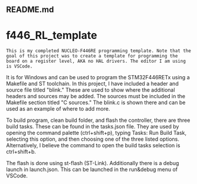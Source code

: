 ## README.md
# f446_RL_template
`This is my completed NUCLEO-F446RE programming template. Note that the goal of this project was
to create a template for programming the board on a register level, AKA no HAL drivers. The editor
I am using is VSCode.`

It is for Windows and can be used to program the STM32F446RETx using a Makefile and ST toolchain.
In this project, I have included a header and source file titled "blink." These are used to show
where the additional headers and sources may be added. The sources must be included in the Makefile
section titled "C sources." The blink.c is shown there and can be used as an example of where to
add more.

To build program, clean build folder, and flash the controller, there are three build tasks. 
These can be found in the tasks.json file. They are used by opening the command palette (ctrl+shift+p), 
typing Tasks: Run Build Task, selecting this option, and then choosing one of the three listed options.
Alternatively, I believe the command to open the build tasks selection is ctrl+shift+b.

The flash is done using st-flash (ST-Link). Additionally there is a debug launch in launch.json.
This can be launched in the run&debug menu of VSCode.
